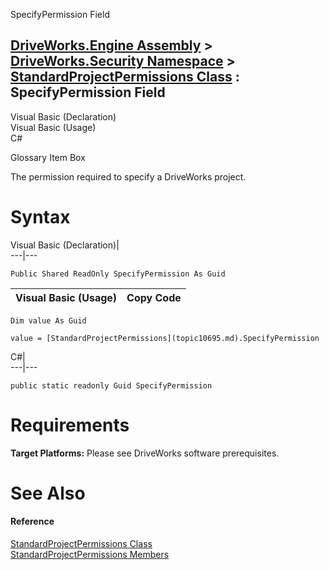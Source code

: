 SpecifyPermission Field   
  
[DriveWorks.Engine Assembly](topic2156.md) > [DriveWorks.Security Namespace](topic10574.md) > [StandardProjectPermissions Class](topic10695.md) : SpecifyPermission Field  
---  
  
Visual Basic (Declaration)    
Visual Basic (Usage)    
C# 

Glossary Item Box

The permission required to specify a DriveWorks project. 

# Syntax

Visual Basic (Declaration)|   
---|---  
      
    
    Public Shared ReadOnly SpecifyPermission As Guid  
  
Visual Basic (Usage)| Copy Code  
---|---  
      
    
    Dim value As Guid
     
    value = [StandardProjectPermissions](topic10695.md).SpecifyPermission  
  
C#|   
---|---  
      
    
    public static readonly Guid SpecifyPermission  
  
# Requirements

**Target Platforms:** Please see DriveWorks software prerequisites.

# See Also

#### Reference

[StandardProjectPermissions Class](topic10695.md)   
[StandardProjectPermissions Members](topic10696.md)


